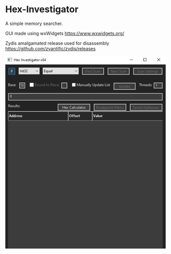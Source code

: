 # Hex-Investigator
A simple memory searcher.

GUI made using wxWidgets
https://www.wxwidgets.org/

Zydis amalgamated release used for disassembly
https://github.com/zyantific/zydis/releases

![alt text](https://github.com/Jesso4906/Hex-Investigator/blob/main/screenshot.PNG)
